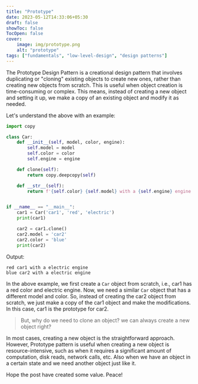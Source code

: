 ```yaml
---
title: "Prototype"
date: 2023-05-12T14:33:06+05:30
draft: false
showToc: false
TocOpen: false
cover:
    image: img/prototype.png
    alt: "prototype"
tags: ["fundamentals", "low-level-design", "design patterns"]
---
```


The Prototype Design Pattern is a creational design pattern that involves duplicating or "cloning" existing objects to create new ones, rather than creating new objects from scratch. This is useful when object creation is time-consuming or complex. This means, instead of creating a new object and setting it up, we make a copy of an existing object and modify it as needed.

Let's understand the above with an example:
```python
import copy

class Car:
    def __init__(self, model, color, engine):
        self.model = model
        self.color = color
        self.engine = engine

    def clone(self):
        return copy.deepcopy(self)

    def __str__(self):
        return f'{self.color} {self.model} with a {self.engine} engine'


if __name__ == "__main__":
    car1 = Car('car1', 'red', 'electric')
    print(car1)

    car2 = car1.clone()
    car2.model = 'car2'
    car2.color = 'blue'
    print(car2)
```

Output:
```text
red car1 with a electric engine
blue car2 with a electric engine
```

In the above example, we first create a `Car` object from scratch, i.e., car1 has a red color and electric engine. Now, we need a similar `Car` object that has a different model and color. So, instead of creating the car2 object from scratch, we just make a copy of the car1 object and make the modifications. In this case, car1 is the prototype for car2.

> But, why do we need to clone an object? we can always create a new object right?

In most cases, creating a new object is the straightforward approach. However, Prototype pattern is useful when creating a new object is resource-intensive, such as when it requires a significant amount of computation, disk reads, network calls, etc. Also when we have an object in a certain state and we need another object just like it.

Hope the post have created some value. Peace!